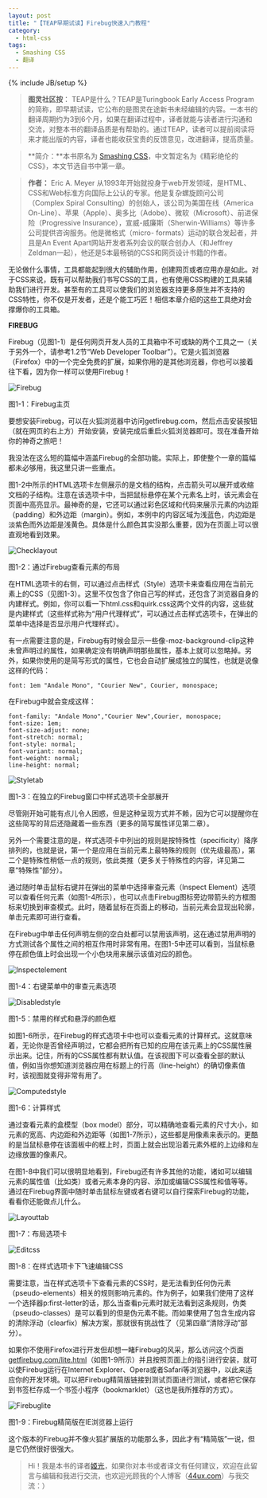 ```yaml
---
layout: post
title: "【TEAP早期试读】Firebug快速入门教程"
category:
  - html-css
tags:
  - Smashing CSS
  - 翻译
---
```

{% include JB/setup %}

>**图灵社区按**：
> TEAP是什么？TEAP是Turingbook Early Access Program的简称，即早期试读，它公布的是图灵在途新书未经编辑的内容。一本书的翻译周期约为3到6个月，如果在翻译过程中，译者就能与读者进行沟通和交流，对整本书的翻译品质是有帮助的。通过TEAP，读者可以提前阅读将来才能出版的内容，译者也能收获宝贵的反馈意见，改进翻译，提高质量。

> **简介：**本书原名为 [Smashing CSS](http://www.ituring.com.cn/book/924)，中文暂定名为《精彩绝伦的CSS》，本文节选自书中第一章。

> **作者：** Eric A. Meyer 从1993年开始就投身于web开发领域，是HTML、CSS和Web标准方向国际上公认的专家。他是复杂螺旋顾问公司（Complex Spiral Consulting）的创始人，该公司为美国在线（America On-Line）、苹果（Apple）、奥多比（Adobe）、微软（Microsoft）、前进保险（Progressive Insurance），宣威-威廉斯（Sherwin-Williams）等许多公司提供咨询服务。他是微格式（micro- formats）运动的联合发起者，并且是An Event Apart网站开发者系列会议的联合创办人（和Jeffrey Zeldman一起），他还是5本最畅销的CSS和网页设计书籍的作者。


无论做什么事情，工具都能起到很大的辅助作用，创建网页或者应用亦是如此。对于CSS来说，既有可以帮助我们书写CSS的工具，也有使用CSS构建的工具来辅助我们进行开发。甚至有的工具可以使我们的浏览器支持更多原生并不支持的CSS特性，你不仅是开发者，还是个能工巧匠！相信本章介绍的这些工具绝对会撑爆你的工具箱。

**FIREBUG**

Firebug（见图1-1）是任何网页开发人员的工具箱中不可或缺的两个工具之一（关于另外一个，请参考1.2节“Web Developer Toolbar”）。它是火狐浏览器（Firefox）中的一个完全免费的扩展，如果你用的是其他浏览器，你也可以接着往下看，因为你一样可以使用Firebug！

![Firebug][2]

   [2]: http://44ux.com/content/uploads/2012/02/firebug.png (firebug.png)

图1-1：Firebug主页

要想安装Firebug，可以在火狐浏览器中访问getfirebug.com，然后点击安装按钮（就在网页的右上方）开始安装，安装完成后重启火狐浏览器即可。现在准备开始你的神奇之旅吧！

我没法在这么短的篇幅中涵盖Firebug的全部功能。实际上，即使整个一章的篇幅都未必够用，我这里只讲一些重点。

图1-2中所示的HTML选项卡左侧展示的是文档的结构，点击箭头可以展开或收缩文档的子结构。注意在该选项卡中，当把鼠标悬停在某个元素名上时，该元素会在页面中高亮显示。最神奇的是，它还可以通过彩色区域和代码来展示元素的内边距（padding）和外边距（margin）。例如，本例中的内容区域为浅蓝色，内边距是淡紫色而外边距是浅黄色。具体是什么颜色其实没那么重要，因为在页面上可以很直观地看到效果。

![Checklayout][3]

   [3]: http://44ux.com/content/uploads/2012/02/checklayout.png (checklayout.png)

图1-2：通过Firebug查看元素的布局

在HTML选项卡的右侧，可以通过点击样式（Style）选项卡来查看应用在当前元素上的CSS（见图1-3）。这里不仅包含了你自己写的样式，还包含了浏览器自身的内建样式。例如，你可以看一下html.css和quirk.css这两个文件的内容，这些就是内建样式（这些样式称为“用户代理样式”，可以通过点击样式选项卡，在弹出的菜单中选择是否显示用户代理样式）。

有一点需要注意的是，Firebug有时候会显示一些像-moz-background-clip这种未曾声明过的属性，如果确定没有明确声明那些属性，基本上就可以忽略掉。另外，如果你使用的是简写形式的属性，它也会自动扩展成独立的属性，也就是说像这样的代码：

    font: 1em "Andale Mono", "Courier New", Courier, monospace;


在Firebug中就会变成这样：

    font-family: "Andale Mono","Courier New",Courier, monospace;
    font-size: 1em;
    font-size-adjust: none;
    font-stretch: normal;
    font-style: normal;
    font-variant: normal;
    font-weight: normal;
    line-height: normal;


![Styletab][4]

   [4]: http://44ux.com/content/uploads/2012/02/styletab.png (styletab.png)

图1-3：在独立的Firebug窗口中样式选项卡全部展开

尽管刚开始可能有点儿令人困惑，但是这种呈现方式并不赖，因为它可以提醒你在这些简写的背后还隐藏着一些东西（更多的简写属性详见第二章）。

另外一个需要注意的是，样式选项卡中列出的规则是按特殊性（specificity）降序排列的，也就是说，第一个是应用在当前元素上最特殊的规则（优先级最高），第二个是特殊性稍低一点的规则，依此类推（更多关于特殊性的内容，详见第二章“特殊性”部分）。

通过随时单击鼠标右键并在弹出的菜单中选择审查元素（Inspect Element）选项可以查看任何元素（如图1-4所示），也可以点击Firebug图标旁边带箭头的方框图标来切换到审查模式。此时，随着鼠标在页面上的移动，当前元素会显现出轮廓，单击元素即可进行查看。

在Firebug中单击任何声明左侧的空白处都可以禁用该声明，这在通过禁用声明的方式测试各个属性之间的相互作用时非常有用。在图1-5中还可以看到，当鼠标悬停在颜色值上时会出现一个小色块用来展示该值对应的颜色。

![Inspectelement][5]

   [5]: http://44ux.com/content/uploads/2012/02/inspectelement.png (inspectelement.png)

图1-4：右键菜单中的审查元素选项

![Disabledstyle][6]

   [6]: http://44ux.com/content/uploads/2012/02/disabledstyle.png (disabledstyle.png)

图1-5：禁用的样式和悬浮的颜色框

如图1-6所示，在Firebug的样式选项卡中也可以查看元素的计算样式。这就意味着，无论你是否曾经声明过，它都会把所有已知的应用在该元素上的CSS属性展示出来。记住，所有的CSS属性都有默认值。在该视图下可以查看全部的默认值，例如当你想知道浏览器应用在标题上的行高（line-height）的确切像素值时，该视图就变得非常有用了。

![Computedstyle][7]

   [7]: http://44ux.com/content/uploads/2012/02/computedstyle.png (computedstyle.png)

图1-6：计算样式

通过查看元素的盒模型（box model）部分，可以精确地查看元素的尺寸大小，如元素的宽高、内边距和外边距等（如图1-7所示），这些都是用像素来表示的。更酷的是当鼠标悬停在该面板中的框上时，页面上就会出现沿着元素外框的上边缘和左边缘放置的像素尺。

在图1-8中我们可以很明显地看到，Firebug还有许多其他的功能，诸如可以编辑元素的属性值（比如类）或者元素本身的内容、添加或编辑CSS属性和值等等。通过在Firebug界面中随时单击鼠标左键或者右键可以自行探索Firebug的功能，看看你还能做点儿什么。

![Layouttab][8]

   [8]: http://44ux.com/content/uploads/2012/02/layouttab.png (layouttab.png)

图1-7：布局选项卡

![Editcss][9]

   [9]: http://44ux.com/content/uploads/2012/02/editcss.png (editcss.png)

图1-8：在样式选项卡下飞速编辑CSS

需要注意，当在样式选项卡下查看元素的CSS时，是无法看到任何伪元素（pseudo-elements）相关的规则影响元素的。作为例子，如果我们使用了这样一个选择器p:first-letter的话，那么当查看p元素时就无法看到这条规则，伪类（pseudo-classes）是可以看到的但是伪元素不能。而如果使用了包含生成内容的清除浮动（clearfix）解决方案，那就很有挑战性了（见第四章“清除浮动”部分）。

如果你不使用Firefox进行开发但却想一睹Firebug的风采，那么访问这个页面[getfirebug.com/lite.html][10]（如图1-9所示）并且按照页面上的指引进行安装，就可以使Firebug运行在Internet Explorer、Opera或者Safari等浏览器中，以此来适应你的开发环境。可以把Firebug精简版链接到测试页面进行测试，或者把它保存到书签栏存成一个书签小程序（bookmarklet）（这也是我所推荐的方式）。

   [10]: http://getfirebug.com/lite.html

![Firebuglite][11]

   [11]: http://44ux.com/content/uploads/2012/02/firebuglite.png (firebuglite.png)

图1-9：Firebug精简版在IE浏览器上运行

这个版本的Firebug并不像火狐扩展版的功能那么多，因此才有“精简版”一说，但是它仍然很好很强大。

>Hi！我是本书的译者[姬光][13]，如果你对本书或者译文有任何建议，欢迎在此留言与编辑和我进行交流，也欢迎光顾我的个人博客（[44ux.com][14]）与我交流：）

   [13]: http://www.ituring.com.cn/users/85358 (姬光)
   [14]: http://www.44ux.com (姬光的博客)